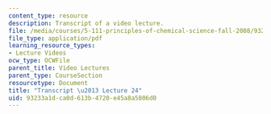 ```yaml
---
content_type: resource
description: Transcript of a video lecture.
file: /media/courses/5-111-principles-of-chemical-science-fall-2008/93233a1dca0d613b4720e45a8a5806d0_5-111F08-L24.pdf
file_type: application/pdf
learning_resource_types:
- Lecture Videos
ocw_type: OCWFile
parent_title: Video Lectures
parent_type: CourseSection
resourcetype: Document
title: "Transcript \u2013 Lecture 24"
uid: 93233a1d-ca0d-613b-4720-e45a8a5806d0
---
```

